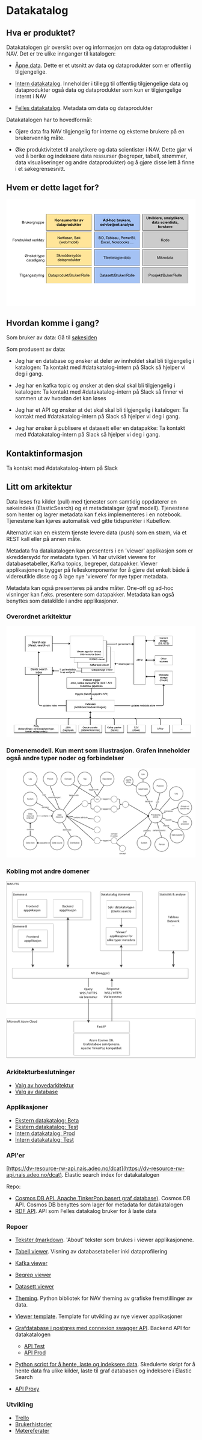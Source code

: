 # Datakatalog


## Hva er produktet?

Datakatalogen gir oversikt over og informasjon om data og dataprodukter i NAV. Det er tre ulike innganger til katalogen:

* [Åpne data](https://data.nav.no). Dette er et utsnitt av data og dataprodukter som er offentlig tilgjengelige.

* [Intern datakatalog](https://data.adeo.no). Inneholder i tillegg til offentlig tilgjengelige data og dataprodukter også data og dataprodukter som kun er tilgjengelige internt i NAV

* [Felles datakatalog](https://fellesdatakatalog.digdir.no). Metadata om data og dataprodukter 

Datakatalogen har to hovedformål: 

* Gjøre data fra NAV tilgjengelig for interne og eksterne brukere på en brukervennlig måte. 

* Øke produktivitetet til analytikere og data scientister i NAV. Dette gjør vi ved å berike og indeksere data ressurser (begreper, tabell, strømmer, data visualiseringer og andre dataprodukter) og å gjøre disse lett å finne i et søkegrensesnitt.


## Hvem er dette laget for?

![Brukergrupper](brukergrupper.png)


## Hvordan komme i gang?

Som bruker av data: Gå til [søkesiden](data.adeo.no) 

Som produsent av data:

* Jeg har en database og ønsker at deler av innholdet skal bli tilgjengelig i katalogen: Ta kontakt med #datakatalog-intern på Slack så hjelper vi deg i gang.

* Jeg har en kafka topic og ønsker at den skal skal bli tilgjengelig i katalogen: Ta kontakt med #datakatalog-intern på Slack så finner vi sammen ut av hvordan det kan løses 

* Jeg har et API og ønsker at det skal skal bli tilgjengelig i katalogen: Ta kontakt med #datakatalog-intern på Slack så hjelper vi deg i gang.

* Jeg har ønsker å publisere et datasett eller en datapakke: Ta kontakt med #datakatalog-intern på Slack så hjelper vi deg i gang.


## Kontaktinformasjon

Ta kontakt med #datakatalog-intern på Slack


## Litt om arkitektur

Data leses fra kilder (pull) med tjenester som samtidig oppdaterer en søkeindeks (ElasticSearch) og et metadatalager (graf modell). 
Tjenestene som henter og lagrer metadata kan f.eks implementeres i en notebook. Tjenestene kan kjøres automatisk ved gitte tidspunkter i Kubeflow.

Alternativt kan en ekstern tjenste levere data (push) som en strøm, via et REST kall eller på annen måte.

Metadata fra datakatalogen kan presenters i en 'viewer' applikasjon som er skreddersydd for metadata typen. Vi har utviklet viewere for databasetabeller, Kafka topics, begreper, datapakker. Viewer applikasjonene bygger på felleskomponenter for å gjøre det enkelt både å videreutikle disse og å lage nye 'viewere' for nye typer metadata.

Metadata kan også presenteres på andre måter. One-off og ad-hoc visninger kan f.eks. presentere som datapakker. Metadata kan også benyttes som datakilde i andre applikasjoner.

### Overordnet arkitektur


![Hovedkomponenter](overordnet_arkitektur.png)


### Domenemodell. Kun ment som illustrasjon. Grafen inneholder også andre typer noder og forbindelser   


![Datamodell](databasemodell_konseptuell.png)


### Kobling mot andre domener


![Graf databasel](datakatalog_domene_graf.png)


### Arkitekturbeslutninger

 * [Valg av hovedarkitektur](arkitektur/valg_av_hovedarkitektur.md)
 * [Valg av database](arkitektur/valg_av_database.md)


### Applikasjoner

* [Ekstern datakatalog: Beta](https://dataverk.nav.no)
* [Ekstern datakatalog: Test](https://dataverk-q.nav.no)
* [Intern datakatalog: Prod](https://data-search.nais.adeo)
* [Intern datakatalog: Test](https://data-search.nais.preprod.local)

### API'er
  [https://dv-resource-rw-api.nais.adeo.no/dcat](https://dv-resource-rw-api.nais.adeo.no/dcat). Elastic search index for datakatalogen
  
  Repo:
  * [Cosmos DB API. Apache TinkerPop basert graf database)](https://github.com/navikt/data-catalog-api). Cosmos DB API. Cosmos DB benyttes som lager for metadata for datakatalogen
  * [RDF API](https://github.com/navikt/data-catalog-rdf). API som Felles datakalog bruker for å laste data
  
### Repoer
* [Tekster (markdown](https://github.com/navikt/data-catalog-markdown). 'About' tekster som brukes i viewer applikasjonene.
* [Tabell viewer](https://github.com/navikt/data-catalog-table-viewer). Visning av databasetabeller inkl dataprofilering
* [Kafka viewer](https://github.com/navikt/data-catalog-kafka-viewer)
* [Begrep viewer](https://github.com/navikt/data-catalog-term-viewer)
* [Datasett viewer](https://github.com/deetly/datapackage-viewer)
* [Theming](https://github.com/navikt/dataverk-tools). Python bibliotek for NAV theming av grafiske fremstillinger av data.

* [Viewer template](https://github.com/navikt/data-catalog-api-viewer). Template for utvikling av nye viewer applikasjoner

* [Grafdatabase i postgres med connexion swagger API](https://github.com/navikt//data-catalog-graph). Backend API for datakatalogen
  * [API Test](https://data-catalog-graph.nais.preprod.local)
  * [API Prod](https://data-catalog-graph.nais.adeo.no)
  
* [Python script for å hente, laste og indeksere data](navikt/data-catalog-indexers). Skedulerte skript for å hente data fra ulike kilder, laste til graf databasen og indeksere i Elastic Search

* [API Proxy](https://github.com/navikt/dataverk-proxy)


### Utvikling
* [Trello](https://trello.com/b/kd4dRGH9/data-catalog)
* [Brukerhistorier](./stories.md)
* [Møtereferater](https://github.com/navikt/data-catalog-notes)

